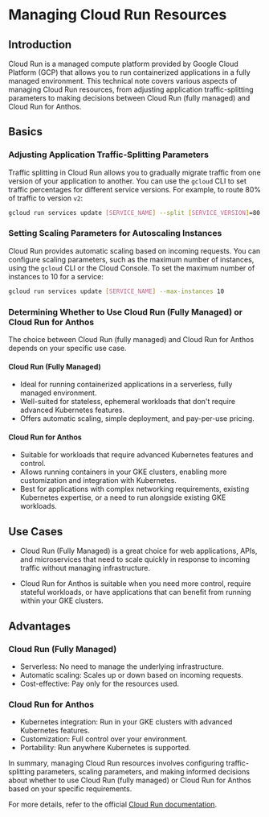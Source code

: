 # Managing Cloud Run Resources

## Introduction
Cloud Run is a managed compute platform provided by Google Cloud Platform (GCP) that allows you to run containerized applications in a fully managed environment. This technical note covers various aspects of managing Cloud Run resources, from adjusting application traffic-splitting parameters to making decisions between Cloud Run (fully managed) and Cloud Run for Anthos.

## Basics
### Adjusting Application Traffic-Splitting Parameters
Traffic splitting in Cloud Run allows you to gradually migrate traffic from one version of your application to another. You can use the `gcloud` CLI to set traffic percentages for different service versions. For example, to route 80% of traffic to version `v2`:
```bash
gcloud run services update [SERVICE_NAME] --split [SERVICE_VERSION]=80
```

### Setting Scaling Parameters for Autoscaling Instances
Cloud Run provides automatic scaling based on incoming requests. You can configure scaling parameters, such as the maximum number of instances, using the `gcloud` CLI or the Cloud Console. To set the maximum number of instances to 10 for a service:
```bash
gcloud run services update [SERVICE_NAME] --max-instances 10
```

### Determining Whether to Use Cloud Run (Fully Managed) or Cloud Run for Anthos
The choice between Cloud Run (fully managed) and Cloud Run for Anthos depends on your specific use case.

#### Cloud Run (Fully Managed)
- Ideal for running containerized applications in a serverless, fully managed environment.
- Well-suited for stateless, ephemeral workloads that don't require advanced Kubernetes features.
- Offers automatic scaling, simple deployment, and pay-per-use pricing.

#### Cloud Run for Anthos
- Suitable for workloads that require advanced Kubernetes features and control.
- Allows running containers in your GKE clusters, enabling more customization and integration with Kubernetes.
- Best for applications with complex networking requirements, existing Kubernetes expertise, or a need to run alongside existing GKE workloads.

## Use Cases
- Cloud Run (Fully Managed) is a great choice for web applications, APIs, and microservices that need to scale quickly in response to incoming traffic without managing infrastructure.

- Cloud Run for Anthos is suitable when you need more control, require stateful workloads, or have applications that can benefit from running within your GKE clusters.

## Advantages
### Cloud Run (Fully Managed)
- Serverless: No need to manage the underlying infrastructure.
- Automatic scaling: Scales up or down based on incoming requests.
- Cost-effective: Pay only for the resources used.

### Cloud Run for Anthos
- Kubernetes integration: Run in your GKE clusters with advanced Kubernetes features.
- Customization: Full control over your environment.
- Portability: Run anywhere Kubernetes is supported.

In summary, managing Cloud Run resources involves configuring traffic-splitting parameters, scaling parameters, and making informed decisions about whether to use Cloud Run (fully managed) or Cloud Run for Anthos based on your specific requirements.

For more details, refer to the official [Cloud Run documentation](https://cloud.google.com/run/docs).
